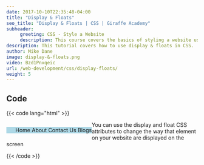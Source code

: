 ```yaml
---
date: 2017-10-10T22:35:48-04:00
title: "Display & Floats"
seo_title: "Display & Floats | CSS | Giraffe Academy"
subheader:
     greeting: CSS - Style a Website
     description: This course covers the basics of styling a website using CSS. Work your way through the videos and we'll teach you everything you need to know to style a basic website!
description: This tutorial covers how to use display & floats in CSS.
author: Mike Dane
image: display-&-floats.png
video: Bzd1Pnxqeic
url: /web-development/css/display-floats/
weight: 5
---
```


## Code

{{< code lang="html" >}}
<ul style="float:left; background-color:lightblue;">
     <li style="display:inline;">Home</li>
     <li style="display:inline;">About</li>
     <li style="display:inline;">Contact Us</li>
     <li style="display:inline;">Blogs</li>
</ul>

<p>You can use the display and float CSS attributes to change the way that element on your website are displayed on the screen</p>
{{< /code >}}